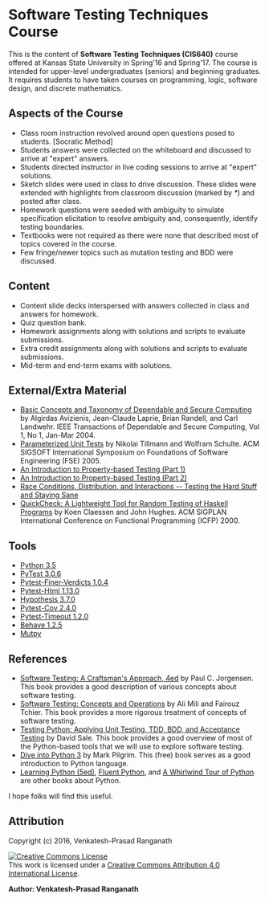 # Software Testing Techniques Course

This is the content of **Software Testing Techniques (CIS640)** course offered at Kansas State University in Spring'16 and Spring'17.  The course is intended for upper-level undergraduates (seniors) and beginning graduates.  It requires students to have taken courses on programming, logic, software design, and discrete mathematics.

## Aspects of the Course

- Class room instruction revolved around open questions posed to students.  [Socratic Method]
- Students answers were collected on the whiteboard and discussed to arrive at "expert" answers.
- Students directed instructor in live coding sessions to arrive at "expert" solutions.
- Sketch slides were used in class to drive discussion.  These slides were extended with highlights from classroom discussion (marked by _*_) and posted after class.
- Homework questions were seeded with ambiguity to simulate specification elicitation to resolve ambiguity and, consequently, identify testing boundaries.
- Textbooks were not required as there were none that described most of topics covered in the course.
- Few fringe/newer topics such as mutation testing and BDD were discussed.


## Content 

- Content slide decks interspersed with answers collected in class and answers for homework.
- Quiz question bank.
- Homework assignments along with solutions and scripts to evaluate submissions.
- Extra credit assignments along with solutions and scripts to evaluate submissions.
- Mid-term and end-term exams with solutions.


## External/Extra Material 

- [Basic Concepts and Taxonomy of Dependable and Secure Computing](http://ieeexplore.ieee.org/document/1335465/) by Algirdas Avizienis, Jean-Claude Laprie, Brian Randell, and Carl Landwehr.  IEEE Transactions of Dependable and Secure Computing, Vol 1, No 1, Jan-Mar 2004.
- [Parameterized Unit Tests](http://www.microsoft.com/en-us/research/wp-content/uploads/2005/01/ParameterizedUnitTestsFSE05.pdf) by Nikolai Tillmann and Wolfram Schulte.  ACM SIGSOFT International Symposium on Foundations of Software Engineering (FSE) 2005.
- [An Introduction to Property-based Testing (Part 1)](http://fsharpforfunandprofit.com/posts/property-based-testing/)
- [An Introduction to Property-based Testing (Part 2)](http://fsharpforfunandprofit.com/posts/property-based-testing-2/)
- [Race Conditions, Distribution, and Interactions -- Testing the Hard Stuff and Staying Sane](https://vimeo.com/68383317)
- [QuickCheck: A Lightweight Tool for Random Testing of Haskell Programs](http://dl.acm.org/citation.cfm?id=351266) by Koen Claessen and John Hughes.  ACM SIGPLAN International Conference on Functional Programming (ICFP) 2000.


## Tools

- [Python 3.5](https://www.python.org/)
- [PyTest 3.0.6](http://pytest.org/latest/contents.html)
- [Pytest-Finer-Verdicts 1.0.4](https://pypi.python.org/pypi/pytest-finer-verdicts/)
- [Pytest-Html 1.13.0](https://pypi.python.org/pypi/pytest-html/1.16.0)
- [Hypothesis 3.7.0](http://hypothesis.readthedocs.io/)
- [Pytest-Cov 2.4.0](https://pypi.python.org/pypi/pytest-cov/2.2.1)
- [Pytest-Timeout 1.2.0](https://pypi.python.org/pypi/pytest-timeout/1.2.0)
- [Behave 1.2.5](https://pypi.python.org/pypi/behave)
- [Mutpy](https://bitbucket.org/khalas/mutpy)


## References

- [Software Testing: A Craftsman's Approach, 4ed](https://www.amazon.com/Software-Testing-Craftsmans-Approach-Fourth/dp/1466560681/) by Paul C. Jorgensen.  This book provides a good description of various concepts about software testing.
- [Software Testing: Concepts and Operations](https://www.amazon.com/Software-Testing-Operations-Quantitative-Engineering-ebook/dp/B00Y4OQUCA/) by Ali Mili and Fairouz Tchier.  This book provides a more rigorous treatment of concepts of software testing.
- [Testing Python: Applying Unit Testing, TDD, BDD, and Acceptance Testing](https://www.amazon.com/Testing-Python-Applying-Unit-Acceptance/dp/1118901223/) by David Sale.  This book provides a good overview of most of the Python-based tools that we will use to explore software testing.
- [Dive into Python 3](http://getpython3.com/diveintopython3/) by Mark Pilgrim.  This (free) book serves as a good introduction to Python language.
- [Learning Python (5ed)](http://shop.oreilly.com/product/0636920028154.do), [Fluent Python](http://shop.oreilly.com/product/0636920032519.do), and [A Whirlwind Tour of Python](http://www.oreilly.com/programming/free/a-whirlwind-tour-of-python.csp) are other books about Python.

I hope folks will find this useful.


## Attribution

Copyright (c) 2016, Venkatesh-Prasad Ranganath

<a rel="license" href="http://creativecommons.org/licenses/by/4.0/"><img alt="Creative Commons License" style="border-width:0" src="https://i.creativecommons.org/l/by/4.0/88x31.png" /></a><br />This work is licensed under a <a rel="license" href="http://creativecommons.org/licenses/by/4.0/">Creative Commons Attribution 4.0 International License</a>.

**Author: Venkatesh-Prasad Ranganath**
